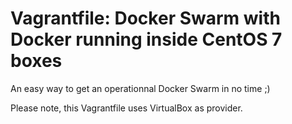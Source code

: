# Vagrantfile: Docker Swarm with Docker running inside CentOS 7 boxes

An easy way to get an operationnal Docker Swarm in no time ;)

Please note, this Vagrantfile uses VirtualBox as provider.
